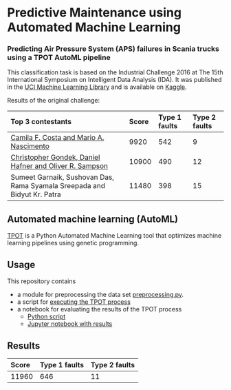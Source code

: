 # Predictive Maintenance using Automated Machine Learning
### Predicting Air Pressure System (APS) failures in Scania trucks using a TPOT AutoML pipeline

This classification task is based on the Industrial Challenge 2016 at The 15th International Symposium on Intelligent Data Analysis (IDA). It was published in the [UCI Machine Learning Library](https://archive.ics.uci.edu/ml/datasets/APS+Failure+at+Scania+Trucks) and is available on [Kaggle](https://archive.ics.uci.edu/ml/datasets/APS+Failure+at+Scania+Trucks).

Results of the original challenge:

| Top 3 contestants    |      Score      |  Type 1 faults | Type 2 faults |
|:----------|:-------------|:------|:------|
| [Camila F. Costa and Mario A. Nascimento](https://doi.org/10.1007/978-3-319-46349-0_33) | 9920  | 542 | 9 |
| [Christopher Gondek, Daniel Hafner and Oliver R. Sampson](https://doi.org/10.1007/978-3-319-46349-0_36) | 10900 | 490 | 12 |
| Sumeet Garnaik, Sushovan Das, Rama Syamala Sreepada and Bidyut Kr. Patra | 11480 | 398 | 15 |

## Automated machine learning (AutoML)
[TPOT](https://epistasislab.github.io/tpot/) is a Python Automated Machine Learning tool that optimizes machine learning pipelines using genetic programming.

## Usage
This repository contains 
* a module for preprocessing the data set [preprocessing.py](preprocessing.py).
* a script for [executing the TPOT process](tpot_script.py)
* a notebook for evaluating the results of the TPOT process
  * [Python script](scania_analysis.py)
  * [Jupyter notebook with results](scania_analysis.ipynb)
  
## Results
|      Score      |  Type 1 faults | Type 2 faults |
|:-------------|:------|:------|
| 11960  | 646 | 11 |
